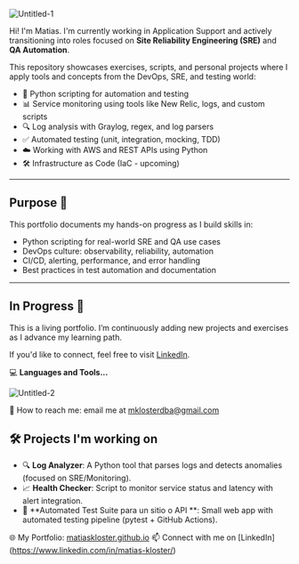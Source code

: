 ![Untitled-1](https://user-images.githubusercontent.com/21125171/115977817-c0c4f780-a551-11eb-804c-d447c614433f.png)

Hi! I'm Matias. I'm currently working in Application Support and actively transitioning into roles focused on **Site Reliability Engineering (SRE)** and **QA Automation**.

This repository showcases exercises, scripts, and personal projects where I apply tools and concepts from the DevOps, SRE, and testing world:

- 🐍 Python scripting for automation and testing
- 📊 Service monitoring using tools like New Relic, logs, and custom scripts
- 🔍 Log analysis with Graylog, regex, and log parsers
- ✅ Automated testing (unit, integration, mocking, TDD)
- ☁️ Working with AWS and REST APIs using Python
- 🛠️ Infrastructure as Code (IaC - upcoming)

---

## Purpose 🎯

This portfolio documents my hands-on progress as I build skills in:

- Python scripting for real-world SRE and QA use cases
- DevOps culture: observability, reliability, automation
- CI/CD, alerting, performance, and error handling
- Best practices in test automation and documentation

---

## In Progress 🚧

This is a living portfolio. I’m continuously adding new projects and exercises as I advance my learning path.

If you'd like to connect, feel free to visit [LinkedIn](https://linkedin.com/in/yourusername).



:computer:  **Languages and Tools...**

![Untitled-2](https://user-images.githubusercontent.com/21125171/116914680-6860ba80-ac21-11eb-9e2c-a40f44276f48.png)
<br>




:lemon: How to reach me: email me at mklosterdba@gmail.com

## 🛠 Projects I'm working on

- 🔍 **Log Analyzer**: A Python tool that parses logs and detects anomalies (focused on SRE/Monitoring).
- 📈 **Health Checker**: Script to monitor service status and latency with alert integration.
- 🤖 **Automated Test Suite para un sitio o API **: Small web app with automated testing pipeline (pytest + GitHub Actions).


🌐 My Portfolio: [matiaskloster.github.io](https://matiaskloster.github.io)
📫 Connect with me on [LinkedIn] (https://www.linkedin.com/in/matias-kloster/)
